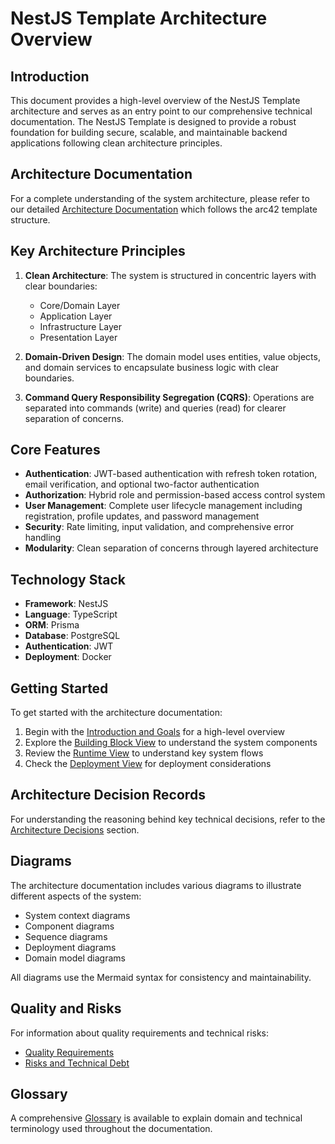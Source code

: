 # NestJS Template Architecture Overview

## Introduction

This document provides a high-level overview of the NestJS Template architecture and serves as an entry point to our comprehensive technical documentation. The NestJS Template is designed to provide a robust foundation for building secure, scalable, and maintainable backend applications following clean architecture principles.

## Architecture Documentation

For a complete understanding of the system architecture, please refer to our detailed [Architecture Documentation](./architecture/00-index.md) which follows the arc42 template structure.

## Key Architecture Principles

1. **Clean Architecture**: The system is structured in concentric layers with clear boundaries:
   - Core/Domain Layer
   - Application Layer
   - Infrastructure Layer
   - Presentation Layer

2. **Domain-Driven Design**: The domain model uses entities, value objects, and domain services to encapsulate business logic with clear boundaries.

3. **Command Query Responsibility Segregation (CQRS)**: Operations are separated into commands (write) and queries (read) for clearer separation of concerns.

## Core Features

- **Authentication**: JWT-based authentication with refresh token rotation, email verification, and optional two-factor authentication
- **Authorization**: Hybrid role and permission-based access control system
- **User Management**: Complete user lifecycle management including registration, profile updates, and password management
- **Security**: Rate limiting, input validation, and comprehensive error handling
- **Modularity**: Clean separation of concerns through layered architecture

## Technology Stack

- **Framework**: NestJS
- **Language**: TypeScript
- **ORM**: Prisma
- **Database**: PostgreSQL
- **Authentication**: JWT
- **Deployment**: Docker

## Getting Started

To get started with the architecture documentation:

1. Begin with the [Introduction and Goals](./architecture/01-introduction-goals.md) for a high-level overview
2. Explore the [Building Block View](./architecture/05-building-blocks.md) to understand the system components
3. Review the [Runtime View](./architecture/06-runtime-view.md) to understand key system flows
4. Check the [Deployment View](./architecture/07-deployment-view.md) for deployment considerations

## Architecture Decision Records

For understanding the reasoning behind key technical decisions, refer to the [Architecture Decisions](./architecture/09-decisions.md) section.

## Diagrams

The architecture documentation includes various diagrams to illustrate different aspects of the system:

- System context diagrams
- Component diagrams
- Sequence diagrams
- Deployment diagrams
- Domain model diagrams

All diagrams use the Mermaid syntax for consistency and maintainability.

## Quality and Risks

For information about quality requirements and technical risks:

- [Quality Requirements](./architecture/10-quality.md)
- [Risks and Technical Debt](./architecture/11-risks.md)

## Glossary

A comprehensive [Glossary](./architecture/12-glossary.md) is available to explain domain and technical terminology used throughout the documentation.